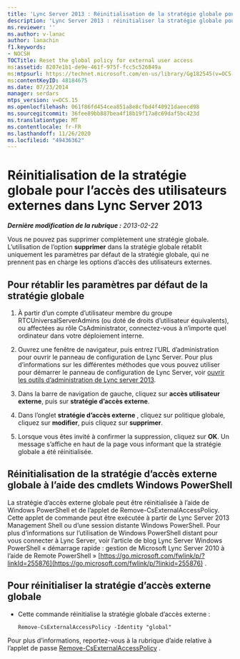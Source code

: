 ```yaml
---
title: 'Lync Server 2013 : Réinitialisation de la stratégie globale pour l’accès des utilisateurs externes'
description: 'Lync Server 2013 : réinitialiser la stratégie globale pour l’accès des utilisateurs externes.'
ms.reviewer: ''
ms.author: v-lanac
author: lanachin
f1.keywords:
- NOCSH
TOCTitle: Reset the global policy for external user access
ms:assetid: 8207e1b1-de9e-461f-975f-fcc5c526849a
ms:mtpsurl: https://technet.microsoft.com/en-us/library/Gg182545(v=OCS.15)
ms:contentKeyID: 48184675
ms.date: 07/23/2014
manager: serdars
mtps_version: v=OCS.15
ms.openlocfilehash: 061f86fd454cea851a8e8cfbd4f40921daeecd98
ms.sourcegitcommit: 36fee89bb887bea4f18b19f17a8c69daf5bc423d
ms.translationtype: MT
ms.contentlocale: fr-FR
ms.lasthandoff: 11/26/2020
ms.locfileid: "49436362"
---
```

# <a name="reset-the-global-policy-for-external-user-access-in-lync-server-2013"></a>Réinitialisation de la stratégie globale pour l’accès des utilisateurs externes dans Lync Server 2013

<div data-xmlns="http://www.w3.org/1999/xhtml">

<div class="topic" data-xmlns="http://www.w3.org/1999/xhtml" data-msxsl="urn:schemas-microsoft-com:xslt" data-cs="https://msdn.microsoft.com/">

<div data-asp="https://msdn2.microsoft.com/asp">



</div>

<div id="mainSection">

<div id="mainBody">

<span> </span>

_**Dernière modification de la rubrique :** 2013-02-22_

Vous ne pouvez pas supprimer complètement une stratégie globale. L’utilisation de l’option **supprimer** dans la stratégie globale rétablit uniquement les paramètres par défaut de la stratégie globale, qui ne prennent pas en charge les options d’accès des utilisateurs externes.

<div>

## <a name="to-reset-the-global-policy-to-the-default-settings"></a>Pour rétablir les paramètres par défaut de la stratégie globale

1.  À partir d’un compte d’utilisateur membre du groupe RTCUniversalServerAdmins (ou doté de droits d’utilisateur équivalents), ou affectées au rôle CsAdministrator, connectez-vous à n’importe quel ordinateur dans votre déploiement interne.

2.  Ouvrez une fenêtre de navigateur, puis entrez l’URL d’administration pour ouvrir le panneau de configuration de Lync Server. Pour plus d’informations sur les différentes méthodes que vous pouvez utiliser pour démarrer le panneau de configuration de Lync Server, voir [ouvrir les outils d’administration de Lync server 2013](lync-server-2013-open-lync-server-administrative-tools.md).

3.  Dans la barre de navigation de gauche, cliquez sur **accès utilisateur externe**, puis sur **stratégie d’accès externe**.

4.  Dans l’onglet **stratégie d’accès externe** , cliquez sur politique globale, cliquez sur **modifier**, puis cliquez sur **supprimer**.

5.  Lorsque vous êtes invité à confirmer la suppression, cliquez sur **OK**. Un message s’affiche en haut de la page vous informant que la stratégie globale a été réinitialisée.

</div>

<div>

## <a name="resetting-the-global-external-access-policy-by-using-windows-powershell-cmdlets"></a>Réinitialisation de la stratégie d’accès externe globale à l’aide des cmdlets Windows PowerShell

La stratégie d’accès externe globale peut être réinitialisée à l’aide de Windows PowerShell et de l’applet de Remove-CsExternalAccessPolicy. Cette applet de commande peut être exécutée à partir de Lync Server 2013 Management Shell ou d’une session distante Windows PowerShell. Pour plus d’informations sur l’utilisation de Windows PowerShell distant pour vous connecter à Lync Server, voir l’article de blog Lync Server Windows PowerShell « démarrage rapide : gestion de Microsoft Lync Server 2010 à l’aide de Remote PowerShell » [https://go.microsoft.com/fwlink/p/?linkId=255876](https://go.microsoft.com/fwlink/p/?linkid=255876) .

<div>

## <a name="to-reset-the-global-external-access-policy"></a>Pour réinitialiser la stratégie d’accès externe globale

  - Cette commande réinitialise la stratégie globale d’accès externe :
    
        Remove-CsExternalAccessPolicy -Identity "global"

</div>

Pour plus d’informations, reportez-vous à la rubrique d’aide relative à l’applet de passe [Remove-CsExternalAccessPolicy](https://docs.microsoft.com/powershell/module/skype/Remove-CsExternalAccessPolicy) .

</div>

</div>

<span> </span>

</div>

</div>

</div>

